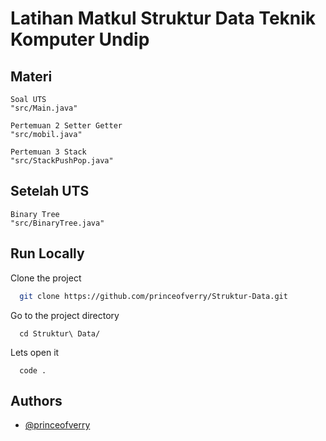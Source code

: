 
# Latihan Matkul Struktur Data Teknik Komputer Undip

## Materi
```
Soal UTS 
"src/Main.java"
```
```
Pertemuan 2 Setter Getter
"src/mobil.java"
```

```
Pertemuan 3 Stack
"src/StackPushPop.java"
```

## Setelah UTS
```
Binary Tree 
"src/BinaryTree.java"
```


## Run Locally

Clone the project

```bash
  git clone https://github.com/princeofverry/Struktur-Data.git
```

Go to the project directory
```
  cd Struktur\ Data/
```

Lets open it

```
  code .
```


## Authors

- [@princeofverry](https://instagram.com/princeofverry)

